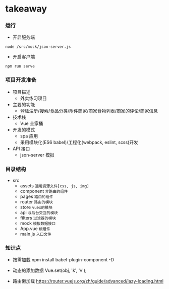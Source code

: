 # takeaway
### 运行
- 开启服务端
```shell
node /src/mock/json-server.js
```
- 开启客户端
```shell
npm run serve
```

### 项目开发准备
- 项目描述
  - 外卖练习项目
- 主要的功能
  - 登陆注册/搜索/食品分类/附件商家/商家食物列表/商家的评论/商家信息
- 技术栈
  - Vue 全家桶
- 开发的模式
  - spa 应用
  - 采用模块化(ES6 babel)/工程化(webpack, eslint, scss)开发
- API 接口
  - json-server 模拟

### 目录结构
- src
  + assets `通用资源文件[css, js, img]`
  + component `非路由的组件`
  + pages `路由的组件`
  + router `路由的模块`
  + store `vuex的模块`
  + api `与后台交互的模块`
  + filters `过滤器的模块`
  + mock `模拟数据接口`
  + App.vue `根组件`
  + main.js `入口文件`

### 知识点
- 按需加载
  npm install babel-plugin-component -D

- 动态的添加数据
  Vue.set(obj, 'k', 'v');

- 路由懒加载
  https://router.vuejs.org/zh/guide/advanced/lazy-loading.html
  
